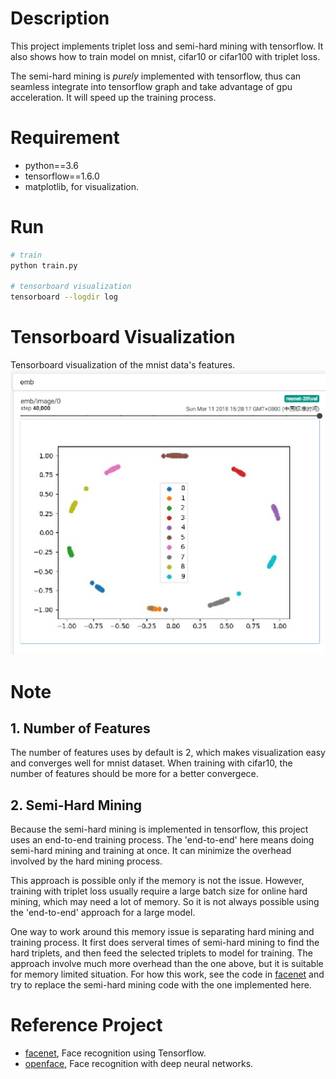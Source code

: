 # Description
This project implements triplet loss and semi-hard mining with tensorflow. It also shows how to train model on mnist, cifar10 or cifar100 with triplet loss.

The semi-hard mining is *purely* implemented with tensorflow, thus can seamless integrate into tensorflow graph and take advantage of gpu acceleration. It will speed up the training process.

# Requirement
- python==3.6
- tensorflow==1.6.0
- matplotlib, for visualization.

# Run
```bash
# train
python train.py

# tensorboard visualization
tensorboard --logdir log
```

# Tensorboard Visualization
Tensorboard visualization of the mnist data's features.
![tensorboard_result](tensorboard.jpg)

# Note
## 1. Number of Features
The number of features uses by default is 2, which makes visualization easy and converges well for mnist dataset. When training with cifar10, the number of features should be more for a better convergece. 

## 2. Semi-Hard Mining
Because the semi-hard mining is implemented in tensorflow, this project uses an end-to-end training process. The 'end-to-end' here means doing semi-hard mining and training at once. It can minimize the overhead involved by the hard mining process. 

This approach is possible only if the memory is not the issue. However, training with triplet loss usually require a large batch size for online hard mining, which may need a lot of memory. So it is not always possible using the 'end-to-end' approach for a large model.

One way to work around this memory issue is separating hard mining and training process. It first does serveral times of semi-hard mining to find the hard triplets, and then feed the selected triplets to model for training. The approach involve much more overhead than the one above, but it is suitable for memory limited situation. For how this work, see the code in [facenet](https://github.com/davidsandberg/facenet) and try to replace the semi-hard mining code with the one implemented here.


# Reference Project
- [facenet](https://github.com/davidsandberg/facenet), Face recognition using Tensorflow.
- [openface](https://github.com/cmusatyalab/openface), Face recognition with deep neural networks. 
